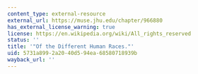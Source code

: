 ```yaml
---
content_type: external-resource
external_url: https://muse.jhu.edu/chapter/966880
has_external_license_warning: true
license: https://en.wikipedia.org/wiki/All_rights_reserved
status: ''
title: '"Of the Different Human Races."'
uid: 5731a899-2a20-40d5-94ea-68580718939b
wayback_url: ''
---
```

